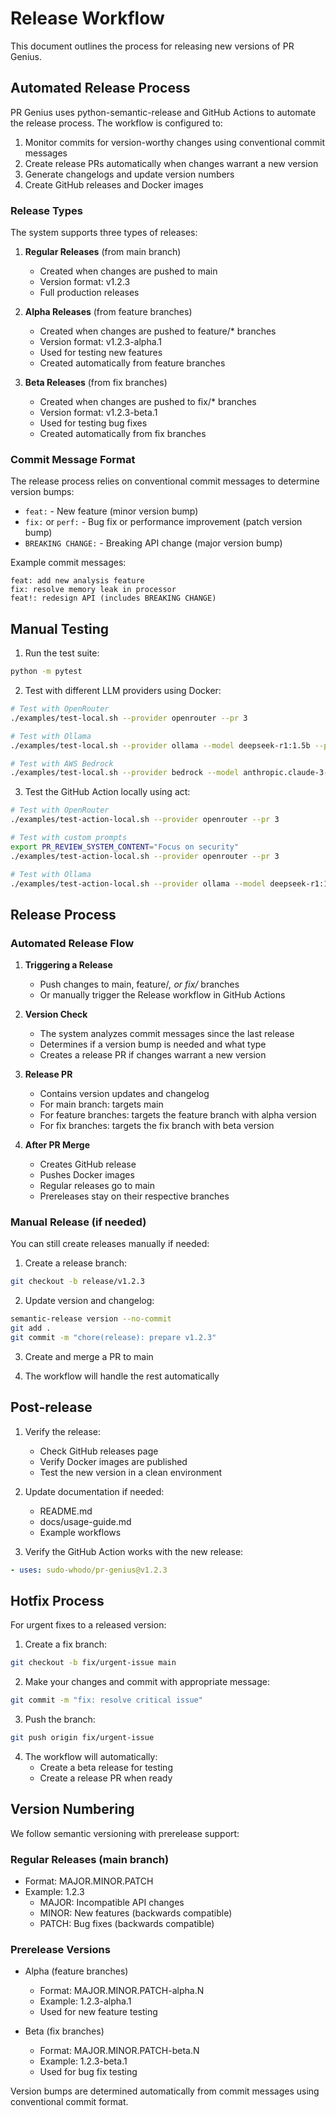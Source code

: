 # Release Workflow

This document outlines the process for releasing new versions of PR Genius.

## Automated Release Process

PR Genius uses python-semantic-release and GitHub Actions to automate the release process. The workflow is configured to:

1. Monitor commits for version-worthy changes using conventional commit messages
2. Create release PRs automatically when changes warrant a new version
3. Generate changelogs and update version numbers
4. Create GitHub releases and Docker images

### Release Types

The system supports three types of releases:

1. **Regular Releases** (from main branch)

   - Created when changes are pushed to main
   - Version format: v1.2.3
   - Full production releases

2. **Alpha Releases** (from feature branches)

   - Created when changes are pushed to feature/\* branches
   - Version format: v1.2.3-alpha.1
   - Used for testing new features
   - Created automatically from feature branches

3. **Beta Releases** (from fix branches)
   - Created when changes are pushed to fix/\* branches
   - Version format: v1.2.3-beta.1
   - Used for testing bug fixes
   - Created automatically from fix branches

### Commit Message Format

The release process relies on conventional commit messages to determine version bumps:

- `feat:` - New feature (minor version bump)
- `fix:` or `perf:` - Bug fix or performance improvement (patch version bump)
- `BREAKING CHANGE:` - Breaking API change (major version bump)

Example commit messages:

```
feat: add new analysis feature
fix: resolve memory leak in processor
feat!: redesign API (includes BREAKING CHANGE)
```

## Manual Testing

1. Run the test suite:

```bash
python -m pytest
```

2. Test with different LLM providers using Docker:

```bash
# Test with OpenRouter
./examples/test-local.sh --provider openrouter --pr 3

# Test with Ollama
./examples/test-local.sh --provider ollama --model deepseek-r1:1.5b --pr 3

# Test with AWS Bedrock
./examples/test-local.sh --provider bedrock --model anthropic.claude-3-sonnet --pr 3
```

3. Test the GitHub Action locally using act:

```bash
# Test with OpenRouter
./examples/test-action-local.sh --provider openrouter --pr 3

# Test with custom prompts
export PR_REVIEW_SYSTEM_CONTENT="Focus on security"
./examples/test-action-local.sh --provider openrouter --pr 3

# Test with Ollama
./examples/test-action-local.sh --provider ollama --model deepseek-r1:1.5b --pr 3
```

## Release Process

### Automated Release Flow

1. **Triggering a Release**

   - Push changes to main, feature/_, or fix/_ branches
   - Or manually trigger the Release workflow in GitHub Actions

2. **Version Check**

   - The system analyzes commit messages since the last release
   - Determines if a version bump is needed and what type
   - Creates a release PR if changes warrant a new version

3. **Release PR**

   - Contains version updates and changelog
   - For main branch: targets main
   - For feature branches: targets the feature branch with alpha version
   - For fix branches: targets the fix branch with beta version

4. **After PR Merge**
   - Creates GitHub release
   - Pushes Docker images
   - Regular releases go to main
   - Prereleases stay on their respective branches

### Manual Release (if needed)

You can still create releases manually if needed:

1. Create a release branch:

```bash
git checkout -b release/v1.2.3
```

2. Update version and changelog:

```bash
semantic-release version --no-commit
git add .
git commit -m "chore(release): prepare v1.2.3"
```

3. Create and merge a PR to main

4. The workflow will handle the rest automatically

## Post-release

1. Verify the release:

   - Check GitHub releases page
   - Verify Docker images are published
   - Test the new version in a clean environment

2. Update documentation if needed:

   - README.md
   - docs/usage-guide.md
   - Example workflows

3. Verify the GitHub Action works with the new release:

```yaml
- uses: sudo-whodo/pr-genius@v1.2.3
```

## Hotfix Process

For urgent fixes to a released version:

1. Create a fix branch:

```bash
git checkout -b fix/urgent-issue main
```

2. Make your changes and commit with appropriate message:

```bash
git commit -m "fix: resolve critical issue"
```

3. Push the branch:

```bash
git push origin fix/urgent-issue
```

4. The workflow will automatically:
   - Create a beta release for testing
   - Create a release PR when ready

## Version Numbering

We follow semantic versioning with prerelease support:

### Regular Releases (main branch)

- Format: MAJOR.MINOR.PATCH
- Example: 1.2.3
  - MAJOR: Incompatible API changes
  - MINOR: New features (backwards compatible)
  - PATCH: Bug fixes (backwards compatible)

### Prerelease Versions

- Alpha (feature branches)

  - Format: MAJOR.MINOR.PATCH-alpha.N
  - Example: 1.2.3-alpha.1
  - Used for new feature testing

- Beta (fix branches)
  - Format: MAJOR.MINOR.PATCH-beta.N
  - Example: 1.2.3-beta.1
  - Used for bug fix testing

Version bumps are determined automatically from commit messages using conventional commit format.
